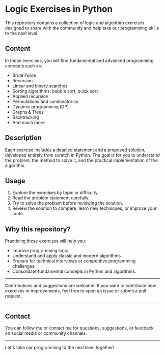 # Logic Exercises in Python

This repository contains a collection of logic and algorithm exercises designed to share with the community and help take our programming skills to the next level.

## Content

In these exercises, you will find fundamental and advanced programming concepts such as:

- Brute Force
- Recursion
- Linear and binary searches
- Sorting algorithms: bubble sort, quick sort
- Applied recursion
- Permutations and combinatorics
- Dynamic programming (DP)
- Graphs & Trees
- Backtracking
- And much more

## Description

Each exercise includes a detailed statement and a proposed solution, developed entirely from scratch in Python. The goal is for you to understand the problem, the method to solve it, and the practical implementation of the algorithm.

## Usage

1. Explore the exercises by topic or difficulty.
2. Read the problem statement carefully.
3. Try to solve the problem before reviewing the solution.
4. Review the solution to compare, learn new techniques, or improve your code.

## Why this repository?

Practicing these exercises will help you:

- Improve programming logic.
- Understand and apply classic and modern algorithms.
- Prepare for technical interviews or competitive programming challenges.
- Consolidate fundamental concepts in Python and algorithms.

---

Contributions and suggestions are welcome! If you want to contribute new exercises or improvements, feel free to open an issue or submit a pull request.

---

## Contact

You can follow me or contact me for questions, suggestions, or feedback on social media or community channels.

---

Let's take our programming to the next level together!
